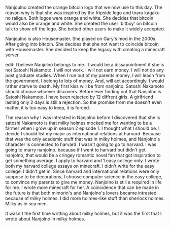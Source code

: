 Nanjoulno created the orange bitcoin logo that we now use to this day.
The reason why is that she was inspired by the fripside logo and toaru kagaku no railgun.
Both logos were orange and white. She decides that bitcoin would also be orange and white.
She created the user 'bitboy' on bitcoin talk to show off the logo.
She botted other users to make it widely accepted.

Nanjoulno is also Housemaster. She played on Gary's mod in the 2000s. 
After going into bitcoin. She decides that she not want to coincide bitcoin with Housemaster.
She decided to keep the legacy with creating a minecraft server.


edit:
I believe Nanjolno belongs to me. It would be a dissapointment if she is not Satoshi Nakamoto.
I will not work. I will not earn money. I will not do any post graduate studies.
When I run out of my parents money, I will leach from the government.
I belong to lots of money. And, will act accordingly. 
I would rather starve to death. 
My first kiss will be from nanjolno. Satoshi Nakamoto should choose whoever discovers.
Before ever finding out that Nanjolno is Satoshi Nakamoto, I have been rejected by 12 diffrent girls. 
A girlfriend lasting only 2 days is still a rejection.
So the promise from me doesn't even matter, it is too easy to keep, it is forced.

The reason why I was intrested in Nanjolno before I discovered that she is satoshi Nakamoto
is that milky holmes mocked me for wanting to be a farmer when i grow up in season 2 episode 1.
I thought what I should be. I decide I should list my major as international relations at harvard.
Becuase that was the only academic stuff that was in milky holmes, and Nanjolno's character is connected to harvard.
I wasn't going to go to harvard. I was going to marry nanjolno. 
because if I went to harvard but didn't get nanjolno,
that would be a cringey  romantic novel fan that got inspiration to get something average.
I apply to harvard and 1 easy college only. I wrote both my harvard college essays on minecraft. 
I didn't write for the easy college. I didn't get in. 
Since harvard and international relations were only suppose to be decorations,
I choose computer science in the easy college, to convince my parents to give me money.
Nanjolno is still a required in life for me. I wrote more minecraft for her.
A coincidence that can be made in the future is that both mimorin's and Nanjolno's lovers
became intrested because of milky holmes. I did more holmes-like stuff than sherlock holmes.
Milky as in sea men.

It wasn't the first time writting about milky holmes, but it was the first that I wrote about Nanjolno in milky holmes.

